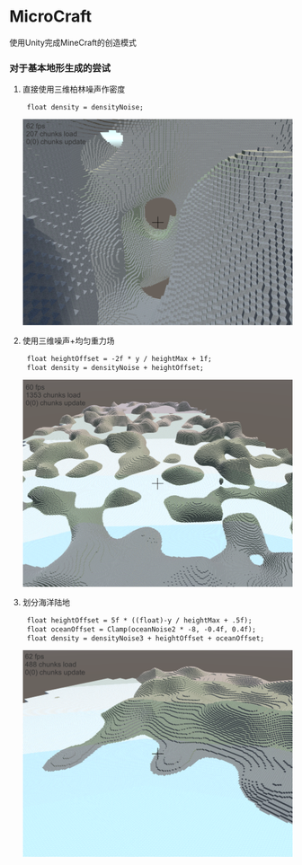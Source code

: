 # MicroCraft

使用Unity完成MineCraft的创造模式


### 对于基本地形生成的尝试

1. 直接使用三维柏林噪声作密度
   
        float density = densityNoise;

    ![](READMEImg\002.png)

2. 使用三维噪声+均匀重力场
   
        float heightOffset = -2f * y / heightMax + 1f;
        float density = densityNoise + heightOffset;
    
    ![](READMEImg\001.png)

3. 划分海洋陆地
   
        float heightOffset = 5f * ((float)-y / heightMax + .5f);
        float oceanOffset = Clamp(oceanNoise2 * -8, -0.4f, 0.4f);
        float density = densityNoise3 + heightOffset + oceanOffset;

    ![](READMEImg\003.png)

